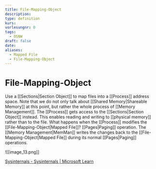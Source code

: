 ```yaml
---
title: File-Mapping-Object
description: 
type: definition
kurs: 
vorlesungnr: 0
tags:
  - OSNW
draft: false
date: 
aliases:
  - Mapped File
  - File-Mapping-Object
---
```


# File-Mapping-Object

Use a [[Sections|Section Object]] to map files into a [[Process]] address space. Note that we do not only talk about [[Shared Memory|Shareable Memory]] at this point, but rather the whole process of [[Memory Management]]. The [[Process]] gets access to the [[Sections|Section Object]] instead. This enables reading and writing to [[physical memory]] rather than to the file. What happens when the [[Process]] modifies the [[File-Mapping-Object|Mapped File]]? [[Pages|Paging]] operation. The [[Memory Management|MemMan]] writes the changes back to the [[File-Mapping-Object|Mapped File]] during its normal [[Pages|Paging]] operations.

![[image_13.png]]

[Sysinternals - Sysinternals | Microsoft Learn](https://learn.microsoft.com/en-gb/sysinternals/)